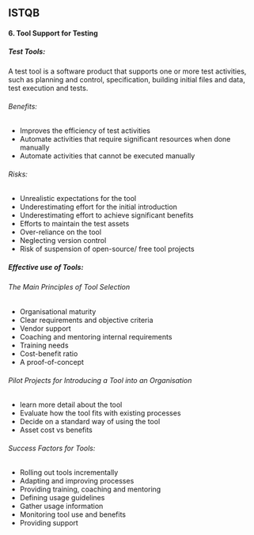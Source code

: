 ## ISTQB

#### 6. Tool Support for Testing

##### Test Tools:

A test tool is a software product that supports one or more test activities, such as planning and control, specification, building initial files and data, test execution and tests.

###### Benefits:

- Improves the efficiency of test activities
- Automate activities that require significant resources when done manually
- Automate activities that cannot be executed manually

###### Risks:

- Unrealistic expectations for the tool
- Underestimating effort for the initial introduction
- Underestimating effort to achieve significant benefits
- Efforts to maintain the test assets
- Over-reliance on the tool
- Neglecting version control
- Risk of suspension of open-source/ free tool projects

##### Effective use of Tools:

###### The Main Principles of Tool Selection

- Organisational maturity
- Clear requirements and objective criteria
- Vendor support
- Coaching and mentoring internal requirements
- Training needs
- Cost-benefit ratio
- A proof-of-concept

###### Pilot Projects for Introducing a Tool into an Organisation

- learn more detail about the tool
- Evaluate how the tool fits with existing processes
- Decide on a standard way of using the tool
- Asset cost vs benefits

###### Success Factors for Tools:

- Rolling out tools incrementally
- Adapting and improving processes
- Providing training, coaching and mentoring
- Defining usage guidelines
- Gather usage information
- Monitoring tool use and benefits
- Providing support

